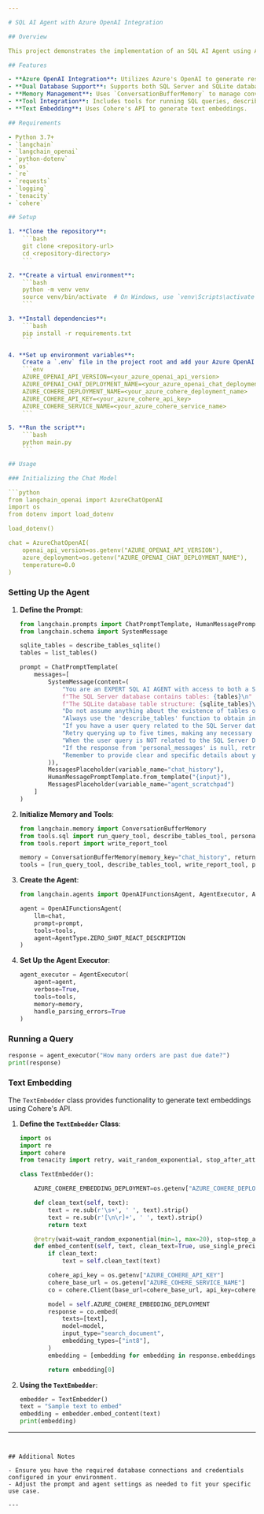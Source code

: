 ```yaml
---

# SQL AI Agent with Azure OpenAI Integration

## Overview

This project demonstrates the implementation of an SQL AI Agent using Azure's OpenAI services. The agent is designed to interact with both SQL Server and SQLite databases, providing intelligent SQL query capabilities and detailed responses to user inquiries. Additionally, it includes a `TextEmbedder` class to generate text embeddings using Cohere's API.

## Features

- **Azure OpenAI Integration**: Utilizes Azure's OpenAI to generate responses and perform SQL queries.
- **Dual Database Support**: Supports both SQL Server and SQLite databases.
- **Memory Management**: Uses `ConversationBufferMemory` to manage conversation history.
- **Tool Integration**: Includes tools for running SQL queries, describing tables, writing reports, and handling personal messages.
- **Text Embedding**: Uses Cohere's API to generate text embeddings.

## Requirements

- Python 3.7+
- `langchain`
- `langchain_openai`
- `python-dotenv`
- `os`
- `re`
- `requests`
- `logging`
- `tenacity`
- `cohere`

## Setup

1. **Clone the repository**:
    ```bash
    git clone <repository-url>
    cd <repository-directory>
    ```

2. **Create a virtual environment**:
    ```bash
    python -m venv venv
    source venv/bin/activate  # On Windows, use `venv\Scripts\activate`
    ```

3. **Install dependencies**:
    ```bash
    pip install -r requirements.txt
    ```

4. **Set up environment variables**:
    Create a `.env` file in the project root and add your Azure OpenAI and Cohere credentials:
    ```env
    AZURE_OPENAI_API_VERSION=<your_azure_openai_api_version>
    AZURE_OPENAI_CHAT_DEPLOYMENT_NAME=<your_azure_openai_chat_deployment_name>
    AZURE_COHERE_DEPLOYMENT_NAME=<your_azure_cohere_deployment_name>
    AZURE_COHERE_API_KEY=<your_azure_cohere_api_key>
    AZURE_COHERE_SERVICE_NAME=<your_azure_cohere_service_name>
    ```

5. **Run the script**:
    ```bash
    python main.py
    ```

## Usage

### Initializing the Chat Model

```python
from langchain_openai import AzureChatOpenAI
import os
from dotenv import load_dotenv

load_dotenv()

chat = AzureChatOpenAI(
    openai_api_version=os.getenv("AZURE_OPENAI_API_VERSION"),
    azure_deployment=os.getenv("AZURE_OPENAI_CHAT_DEPLOYMENT_NAME"),
    temperature=0.0
)
```

### Setting Up the Agent

1. **Define the Prompt**:
    ```python
    from langchain.prompts import ChatPromptTemplate, HumanMessagePromptTemplate, MessagesPlaceholder
    from langchain.schema import SystemMessage

    sqlite_tables = describe_tables_sqlite()
    tables = list_tables()

    prompt = ChatPromptTemplate(
        messages=[
            SystemMessage(content=(
                "You are an EXPERT SQL AI AGENT with access to both a SQL Server Database and a SQLite database.\n"
                f"The SQL Server database contains tables: {tables}\n"
                f"The SQLite database table structure: {sqlite_tables}\n\n"
                "Do not assume anything about the existence of tables or columns in either database. "
                "Always use the 'describe_tables' function to obtain information about specific tables.\n\n"
                "If you have a user query related to the SQL Server database, please ensure that you use columns from 'describe_tables' in your request. "
                "Retry querying up to five times, making any necessary adjustments based on error messages if you are querying the SQL Database.\n\n"
                "When the user query is NOT related to the SQL Server Database, ALWAYS use the 'personal_messages' function with 'User' as the argument. "
                "If the response from 'personal_messages' is null, retry with 'User' as the argument.\n\n"
                "Remember to provide clear and specific details about your query to receive accurate results."
            )),
            MessagesPlaceholder(variable_name="chat_history"),
            HumanMessagePromptTemplate.from_template("{input}"),
            MessagesPlaceholder(variable_name="agent_scratchpad")
        ]
    )
    ```

2. **Initialize Memory and Tools**:
    ```python
    from langchain.memory import ConversationBufferMemory
    from tools.sql import run_query_tool, describe_tables_tool, personal_message_tool, describe_tables_sqlite
    from tools.report import write_report_tool

    memory = ConversationBufferMemory(memory_key="chat_history", return_messages=True)
    tools = [run_query_tool, describe_tables_tool, write_report_tool, personal_message_tool]
    ```

3. **Create the Agent**:
    ```python
    from langchain.agents import OpenAIFunctionsAgent, AgentExecutor, AgentType

    agent = OpenAIFunctionsAgent(
        llm=chat,
        prompt=prompt,
        tools=tools,
        agent=AgentType.ZERO_SHOT_REACT_DESCRIPTION
    )
    ```

4. **Set Up the Agent Executor**:
    ```python
    agent_executor = AgentExecutor(
        agent=agent,
        verbose=True,
        tools=tools,
        memory=memory,
        handle_parsing_errors=True 
    )
    ```

### Running a Query

```python
response = agent_executor("How many orders are past due date?")
print(response)
```

### Text Embedding

The `TextEmbedder` class provides functionality to generate text embeddings using Cohere's API.

1. **Define the `TextEmbedder` Class**:
    ```python
    import os
    import re
    import cohere
    from tenacity import retry, wait_random_exponential, stop_after_attempt  

    class TextEmbedder():

        AZURE_COHERE_EMBEDDING_DEPLOYMENT=os.getenv["AZURE_COHERE_DEPLOYMENT_NAME"]

        def clean_text(self, text):
            text = re.sub(r'\s+', ' ', text).strip()
            text = re.sub(r'[\n\r]+', ' ', text).strip()
            return text

        @retry(wait=wait_random_exponential(min=1, max=20), stop=stop_after_attempt(2))
        def embed_content(self, text, clean_text=True, use_single_precision=True):
            if clean_text:
                text = self.clean_text(text)

            cohere_api_key = os.getenv["AZURE_COHERE_API_KEY"]
            cohere_base_url = os.getenv["AZURE_COHERE_SERVICE_NAME"]
            co = cohere.Client(base_url=cohere_base_url, api_key=cohere_api_key) 

            model = self.AZURE_COHERE_EMBEDDING_DEPLOYMENT
            response = co.embed( 
                texts=[text], 
                model=model, 
                input_type="search_document", 
                embedding_types=["int8"], 
            ) 
            embedding = [embedding for embedding in response.embeddings.int8] 

            return embedding[0]
    ```

2. **Using the `TextEmbedder`**:
    ```python
    embedder = TextEmbedder()
    text = "Sample text to embed"
    embedding = embedder.embed_content(text)
    print(embedding)
    ```



---
```


## Additional Notes

- Ensure you have the required database connections and credentials configured in your environment.
- Adjust the prompt and agent settings as needed to fit your specific use case.

---

